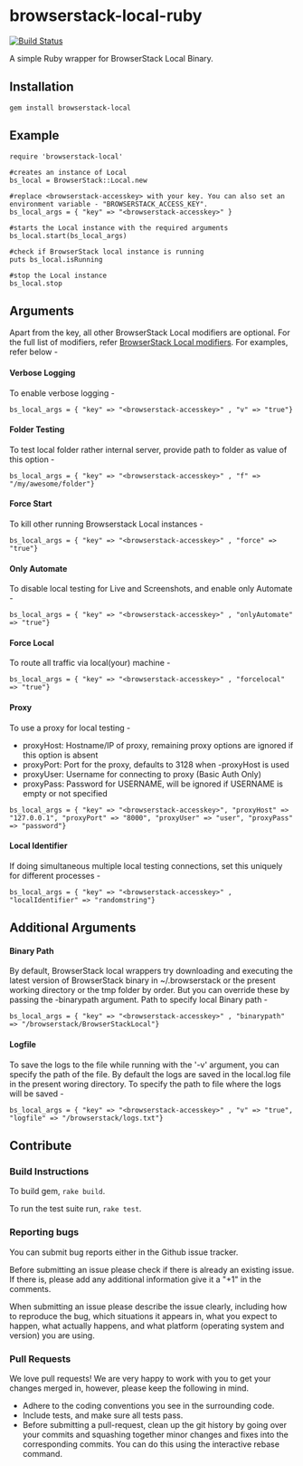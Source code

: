 # browserstack-local-ruby

[![Build Status](https://travis-ci.org/browserstack/browserstack-local-ruby.svg?branch=master)](https://travis-ci.org/browserstack/browserstack-local-ruby)

A simple Ruby wrapper for BrowserStack Local Binary.

## Installation

```
gem install browserstack-local
```

## Example

```
require 'browserstack-local'

#creates an instance of Local
bs_local = BrowserStack::Local.new

#replace <browserstack-accesskey> with your key. You can also set an environment variable - "BROWSERSTACK_ACCESS_KEY".
bs_local_args = { "key" => "<browserstack-accesskey>" }

#starts the Local instance with the required arguments
bs_local.start(bs_local_args)

#check if BrowserStack local instance is running
puts bs_local.isRunning

#stop the Local instance
bs_local.stop

```

## Arguments

Apart from the key, all other BrowserStack Local modifiers are optional. For the full list of modifiers, refer [BrowserStack Local modifiers](https://www.browserstack.com/local-testing#modifiers). For examples, refer below -  

#### Verbose Logging
To enable verbose logging - 
```
bs_local_args = { "key" => "<browserstack-accesskey>" , "v" => "true"}
```

#### Folder Testing
To test local folder rather internal server, provide path to folder as value of this option - 
```
bs_local_args = { "key" => "<browserstack-accesskey>" , "f" => "/my/awesome/folder"}
```

#### Force Start 
To kill other running Browserstack Local instances - 
```
bs_local_args = { "key" => "<browserstack-accesskey>" , "force" => "true"}
```

#### Only Automate
To disable local testing for Live and Screenshots, and enable only Automate - 
```
bs_local_args = { "key" => "<browserstack-accesskey>" , "onlyAutomate" => "true"}
```

#### Force Local
To route all traffic via local(your) machine - 
```
bs_local_args = { "key" => "<browserstack-accesskey>" , "forcelocal" => "true"}
```

#### Proxy
To use a proxy for local testing -  

* proxyHost: Hostname/IP of proxy, remaining proxy options are ignored if this option is absent
* proxyPort: Port for the proxy, defaults to 3128 when -proxyHost is used
* proxyUser: Username for connecting to proxy (Basic Auth Only)
* proxyPass: Password for USERNAME, will be ignored if USERNAME is empty or not specified

```
bs_local_args = { "key" => "<browserstack-accesskey>", "proxyHost" => "127.0.0.1", "proxyPort" => "8000", "proxyUser" => "user", "proxyPass" => "password"}
```

#### Local Identifier
If doing simultaneous multiple local testing connections, set this uniquely for different processes - 
```
bs_local_args = { "key" => "<browserstack-accesskey>" , "localIdentifier" => "randomstring"}
```

## Additional Arguments

#### Binary Path

By default, BrowserStack local wrappers try downloading and executing the latest version of BrowserStack binary in ~/.browserstack or the present working directory or the tmp folder by order. But you can override these by passing the -binarypath argument.
Path to specify local Binary path -
```
bs_local_args = { "key" => "<browserstack-accesskey>" , "binarypath" => "/browserstack/BrowserStackLocal"}
```

#### Logfile
To save the logs to the file while running with the '-v' argument, you can specify the path of the file. By default the logs are saved in the local.log file in the present woring directory. 
To specify the path to file where the logs will be saved - 
```
bs_local_args = { "key" => "<browserstack-accesskey>" , "v" => "true", "logfile" => "/browserstack/logs.txt"}
```

## Contribute

### Build Instructions

To build gem, `rake build`.

To run the test suite run, `rake test`.

### Reporting bugs

You can submit bug reports either in the Github issue tracker.

Before submitting an issue please check if there is already an existing issue. If there is, please add any additional information give it a "+1" in the comments.

When submitting an issue please describe the issue clearly, including how to reproduce the bug, which situations it appears in, what you expect to happen, what actually happens, and what platform (operating system and version) you are using.

### Pull Requests

We love pull requests! We are very happy to work with you to get your changes merged in, however, please keep the following in mind.

* Adhere to the coding conventions you see in the surrounding code.
* Include tests, and make sure all tests pass.
* Before submitting a pull-request, clean up the git history by going over your commits and squashing together minor changes and fixes into the corresponding commits. You can do this using the interactive rebase command.
